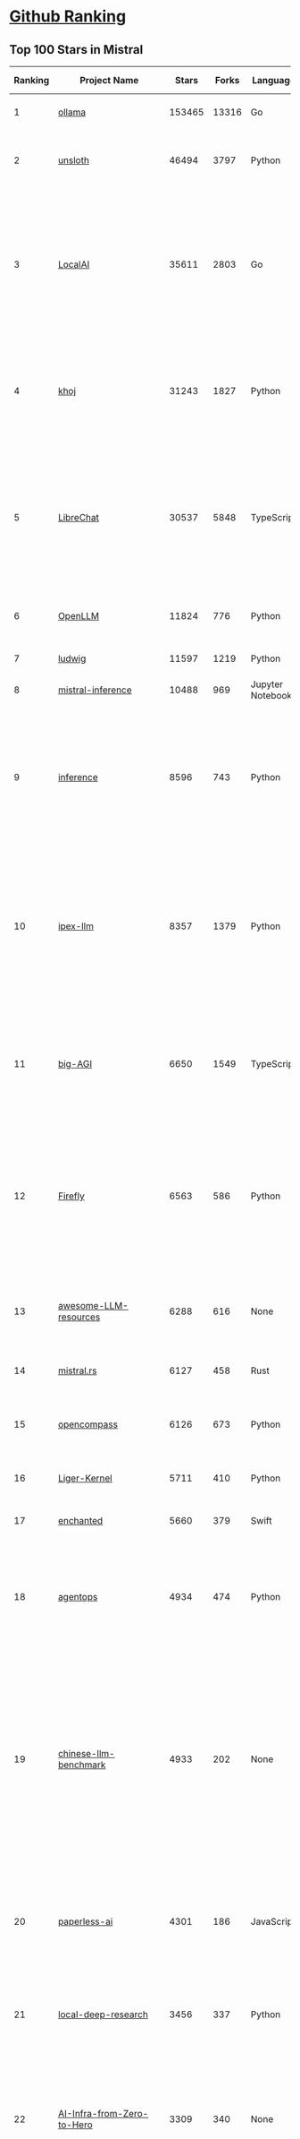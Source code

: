 [Github Ranking](../README.md)
==========

## Top 100 Stars in Mistral

| Ranking | Project Name | Stars | Forks | Language | Open Issues | Description | Last Commit |
| ------- | ------------ | ----- | ----- | -------- | ----------- | ----------- | ----------- |
| 1 | [ollama](https://github.com/ollama/ollama) | 153465 | 13316 | Go | 1805 | Get up and running with OpenAI gpt-oss, DeepSeek-R1, Gemma 3 and other models. | 2025-10-03T03:32:18Z |
| 2 | [unsloth](https://github.com/unslothai/unsloth) | 46494 | 3797 | Python | 764 | Fine-tuning & Reinforcement Learning for LLMs. 🦥 Train OpenAI gpt-oss, DeepSeek-R1, Qwen3, Gemma 3, TTS 2x faster with 70% less VRAM. | 2025-10-02T02:14:32Z |
| 3 | [LocalAI](https://github.com/mudler/LocalAI) | 35611 | 2803 | Go | 308 | :robot: The free, Open Source alternative to OpenAI, Claude and others. Self-hosted and local-first. Drop-in replacement for OpenAI,  running on consumer-grade hardware. No GPU required. Runs gguf, transformers, diffusers and many more. Features: Generate Text, Audio, Video, Images, Voice Cloning, Distributed, P2P and decentralized inference | 2025-10-02T21:09:00Z |
| 4 | [khoj](https://github.com/khoj-ai/khoj) | 31243 | 1827 | Python | 76 | Your AI second brain. Self-hostable. Get answers from the web or your docs. Build custom agents, schedule automations, do deep research. Turn any online or local LLM into your personal, autonomous AI (gpt, claude, gemini, llama, qwen, mistral). Get started - free. | 2025-09-16T09:17:58Z |
| 5 | [LibreChat](https://github.com/danny-avila/LibreChat) | 30537 | 5848 | TypeScript | 185 | Enhanced ChatGPT Clone: Features Agents, MCP, DeepSeek, Anthropic, AWS, OpenAI, Responses API, Azure, Groq, o1, GPT-5, Mistral, OpenRouter, Vertex AI, Gemini, Artifacts, AI model switching, message search, Code Interpreter, langchain, DALL-E-3, OpenAPI Actions, Functions, Secure Multi-User Auth, Presets, open-source for self-hosting. Active. | 2025-10-02T13:33:58Z |
| 6 | [OpenLLM](https://github.com/bentoml/OpenLLM) | 11824 | 776 | Python | 3 | Run any open-source LLMs, such as DeepSeek and Llama, as OpenAI compatible API endpoint in the cloud. | 2025-09-29T16:50:20Z |
| 7 | [ludwig](https://github.com/ludwig-ai/ludwig) | 11597 | 1219 | Python | 42 | Low-code framework for building custom LLMs, neural networks, and other AI models | 2025-09-22T21:08:53Z |
| 8 | [mistral-inference](https://github.com/mistralai/mistral-inference) | 10488 | 969 | Jupyter Notebook | 129 | Official inference library for Mistral models | 2025-03-20T15:03:08Z |
| 9 | [inference](https://github.com/xorbitsai/inference) | 8596 | 743 | Python | 125 | Replace OpenAI GPT with another LLM in your app by changing a single line of code. Xinference gives you the freedom to use any LLM you need. With Xinference, you're empowered to run inference with any open-source language models, speech recognition models, and multimodal models, whether in the cloud, on-premises, or even on your laptop. | 2025-10-01T00:56:25Z |
| 10 | [ipex-llm](https://github.com/intel/ipex-llm) | 8357 | 1379 | Python | 1209 | Accelerate local LLM inference and finetuning (LLaMA, Mistral, ChatGLM, Qwen, DeepSeek, Mixtral, Gemma, Phi, MiniCPM, Qwen-VL, MiniCPM-V, etc.) on Intel XPU (e.g., local PC with iGPU and NPU, discrete GPU such as Arc, Flex and Max); seamlessly integrate with llama.cpp, Ollama, HuggingFace, LangChain, LlamaIndex, vLLM, DeepSpeed, Axolotl, etc. | 2025-09-23T06:08:03Z |
| 11 | [big-AGI](https://github.com/enricoros/big-AGI) | 6650 | 1549 | TypeScript | 256 | AI suite powered by state-of-the-art models and providing advanced AI/AGI functions. It features AI personas, AGI functions, multi-model chats, text-to-image, voice, response streaming, code highlighting and execution, PDF import, presets for developers, much more. Deploy on-prem or in the cloud. | 2025-10-03T03:10:54Z |
| 12 | [Firefly](https://github.com/yangjianxin1/Firefly) | 6563 | 586 | Python | 204 | Firefly: 大模型训练工具，支持训练Qwen2.5、Qwen2、Yi1.5、Phi-3、Llama3、Gemma、MiniCPM、Yi、Deepseek、Orion、Xverse、Mixtral-8x7B、Zephyr、Mistral、Baichuan2、Llma2、Llama、Qwen、Baichuan、ChatGLM2、InternLM、Ziya2、Vicuna、Bloom等大模型 | 2024-10-24T02:27:42Z |
| 13 | [awesome-LLM-resources](https://github.com/WangRongsheng/awesome-LLM-resources) | 6288 | 616 | None | 0 | 🧑‍🚀 全世界最好的LLM资料总结（语音视频生成、Agent、辅助编程、数据处理、模型训练、模型推理、o1 模型、MCP、小语言模型、视觉语言模型） \| Summary of the world's best LLM resources.  | 2025-09-30T08:51:24Z |
| 14 | [mistral.rs](https://github.com/EricLBuehler/mistral.rs) | 6127 | 458 | Rust | 152 | Blazingly fast LLM inference. | 2025-10-01T16:19:25Z |
| 15 | [opencompass](https://github.com/open-compass/opencompass) | 6126 | 673 | Python | 342 | OpenCompass is an LLM evaluation platform, supporting a wide range of models (Llama3, Mistral, InternLM2,GPT-4,LLaMa2, Qwen,GLM, Claude, etc) over 100+ datasets. | 2025-09-29T08:13:01Z |
| 16 | [Liger-Kernel](https://github.com/linkedin/Liger-Kernel) | 5711 | 410 | Python | 70 | Efficient Triton Kernels for LLM Training | 2025-10-02T22:41:06Z |
| 17 | [enchanted](https://github.com/gluonfield/enchanted) | 5660 | 379 | Swift | 98 | Enchanted is iOS and macOS app for chatting with private self hosted language models such as Llama2, Mistral or Vicuna using Ollama. | 2025-03-19T20:19:21Z |
| 18 | [agentops](https://github.com/AgentOps-AI/agentops) | 4934 | 474 | Python | 69 | Python SDK for AI agent monitoring, LLM cost tracking, benchmarking, and more. Integrates with most LLMs and agent frameworks including CrewAI, Agno, OpenAI Agents SDK, Langchain, Autogen, AG2, and CamelAI | 2025-09-16T04:44:00Z |
| 19 | [chinese-llm-benchmark](https://github.com/jeinlee1991/chinese-llm-benchmark) | 4933 | 202 | None | 9 | ReLE中文大模型能力评测（持续更新）：目前已囊括291个大模型，覆盖chatgpt、gpt-5、o4-mini、谷歌gemini-2.5、Claude4、智谱GLM-Z1、文心一言、qwen-max、百川、讯飞星火、商汤senseChat、minimax等商用模型， 以及kimi-k2、ernie4.5、minimax-M1、DeepSeek-R1-0528、deepseek-v3.1、qwen3-2507、llama4、phi-4、GLM4.5、gemma3、mistral等开源大模型。不仅提供排行榜，也提供规模超200万的大模型缺陷库！方便广大社区研究分析、改进大模型。 | 2025-09-30T11:25:29Z |
| 20 | [paperless-ai](https://github.com/clusterzx/paperless-ai) | 4301 | 186 | JavaScript | 13 | An automated document analyzer for Paperless-ngx using OpenAI API, Ollama, Deepseek-r1, Azure and all OpenAI API compatible Services to automatically analyze and tag your documents. | 2025-09-26T20:17:54Z |
| 21 | [local-deep-research](https://github.com/LearningCircuit/local-deep-research) | 3456 | 337 | Python | 36 | Local Deep Research achieves ~95% on SimpleQA benchmark (tested with GPT-4.1-mini). Supports local and cloud LLMs (Ollama, Google, Anthropic, ...). Searches 10+ sources - arXiv, PubMed, web, and your private documents. Everything Local. | 2025-10-02T21:32:21Z |
| 22 | [AI-Infra-from-Zero-to-Hero](https://github.com/HuaizhengZhang/AI-Infra-from-Zero-to-Hero) | 3309 | 340 | None | 13 | 🚀 Awesome System for Machine Learning ⚡️ AI System Papers and Industry Practice. ⚡️ System for Machine Learning, LLM (Large Language Model), GenAI (Generative AI). 🍻 OSDI, NSDI, SIGCOMM, SoCC, MLSys, etc. 🗃️ Llama3, Mistral, etc. 🧑‍💻 Video Tutorials.  | 2025-07-25T02:24:35Z |
| 23 | [ruby_llm](https://github.com/crmne/ruby_llm) | 3030 | 277 | Ruby | 41 | One beautiful Ruby API for OpenAI, Anthropic, Gemini, Bedrock, OpenRouter, DeepSeek, Ollama, VertexAI, Perplexity, Mistral, GPUStack & OpenAI compatible APIs. Chat, Vision, Audio, PDF, Images, Embeddings, Tools, Streaming & Rails integration. | 2025-09-26T10:48:23Z |
| 24 | [mistral-finetune](https://github.com/mistralai/mistral-finetune) | 3029 | 293 | Python | 35 | None | 2024-09-13T09:53:13Z |
| 25 | [lsp-ai](https://github.com/SilasMarvin/lsp-ai) | 3002 | 104 | Rust | 36 | LSP-AI is an open-source language server that serves as a backend for AI-powered functionality, designed to assist and empower software engineers, not replace them. | 2025-01-07T22:17:38Z |
| 26 | [json_repair](https://github.com/mangiucugna/json_repair) | 2833 | 121 | Python | 1 | A python module to repair invalid JSON from LLMs | 2025-09-19T07:33:50Z |
| 27 | [secret-llama](https://github.com/abi/secret-llama) | 2669 | 174 | TypeScript | 19 | Fully private LLM chatbot that runs entirely with a browser with no server needed. Supports Mistral and LLama 3. | 2024-06-05T02:04:17Z |
| 28 | [xTuring](https://github.com/stochasticai/xTuring) | 2659 | 204 | Python | 10 | Build, personalize and control your own LLMs. From data pre-processing to fine-tuning, xTuring provides an easy way to personalize open-source LLMs. Join our discord community: https://discord.gg/TgHXuSJEk6 | 2025-09-30T14:03:42Z |
| 29 | [elia](https://github.com/darrenburns/elia) | 2307 | 144 | Python | 13 | A snappy, keyboard-centric terminal user interface for interacting with large language models. Chat with ChatGPT, Claude, Llama 3, Phi 3, Mistral, Gemma and more. | 2024-10-10T19:12:52Z |
| 30 | [maid](https://github.com/Mobile-Artificial-Intelligence/maid) | 2161 | 221 | Dart | 19 | Maid is a cross-platform Flutter app for interfacing with GGUF / llama.cpp models locally, and with Ollama and OpenAI models remotely.  | 2025-07-28T13:24:29Z |
| 31 | [floneum](https://github.com/floneum/floneum) | 2032 | 112 | Rust | 44 | Instant, controllable, local pre-trained AI models in Rust | 2025-10-01T02:48:17Z |
| 32 | [OnnxStream](https://github.com/vitoplantamura/OnnxStream) | 1989 | 89 | C++ | 64 | Lightweight inference library for ONNX files, written in C++. It can run Stable Diffusion XL 1.0 on a RPI Zero 2 (or in 298MB of RAM) but also Mistral 7B on desktops and servers. ARM, x86, WASM, RISC-V supported. Accelerated by XNNPACK. Python, C# and JS(WASM) bindings available. | 2025-09-28T20:43:52Z |
| 33 | [maxtext](https://github.com/AI-Hypercomputer/maxtext) | 1919 | 418 | Python | 64 | A simple, performant and scalable Jax LLM! | 2025-10-03T02:57:14Z |
| 34 | [papersgpt-for-zotero](https://github.com/papersgpt/papersgpt-for-zotero) | 1887 | 61 | JavaScript | 49 | A powerful Zotero AI and MCP plugin with ChatGPT, Gemini, Claude, Grok, DeepSeek, OpenRouter, Kimi, GLM, SiliconFlow, GPT-oss, Gemma 3, Qwen 3 | 2025-10-01T16:35:46Z |
| 35 | [Ollamac](https://github.com/kevinhermawan/Ollamac) | 1876 | 102 | Swift | 42 | Mac app for Ollama | 2025-03-12T22:28:22Z |
| 36 | [dialoqbase](https://github.com/n4ze3m/dialoqbase) | 1783 | 281 | TypeScript | 41 | Create chatbots with ease | 2024-10-15T14:24:20Z |
| 37 | [witsy](https://github.com/nbonamy/witsy) | 1583 | 138 | TypeScript | 30 | Witsy: desktop AI assistant / universal MCP client | 2025-10-03T02:47:43Z |
| 38 | [LLM-Prompt-Library](https://github.com/abilzerian/LLM-Prompt-Library) | 1491 | 154 | Jinja | 0 | A playground of highly experimental prompts, Jinja2 templates & scripts for machine intelligence models from OpenAI, Anthropic, DeepSeek, Meta, Mistral, Google, xAI & others. Alex Bilzerian (2022-2025). | 2025-07-12T00:11:54Z |
| 39 | [paperless-gpt](https://github.com/icereed/paperless-gpt) | 1439 | 76 | Go | 80 | Use LLMs and LLM Vision (OCR) to handle paperless-ngx - Document Digitalization powered by AI | 2025-10-03T01:55:42Z |
| 40 | [lemonade](https://github.com/lemonade-sdk/lemonade) | 1375 | 103 | Python | 64 | Lemonade helps users run local LLMs with the highest performance by configuring state-of-the-art inference engines for their NPUs and GPUs. Join our discord: https://discord.gg/5xXzkMu8Zk | 2025-10-01T22:05:53Z |
| 41 | [nextjs-ollama-llm-ui](https://github.com/jakobhoeg/nextjs-ollama-llm-ui) | 1327 | 324 | TypeScript | 16 | Fully-featured web interface for Ollama LLMs | 2025-06-05T13:13:19Z |
| 42 | [aws-genai-llm-chatbot](https://github.com/aws-samples/aws-genai-llm-chatbot) | 1317 | 422 | TypeScript | 11 | A modular and comprehensive solution to deploy a Multi-LLM and Multi-RAG powered chatbot (Amazon Bedrock, Anthropic, HuggingFace, OpenAI, Meta, AI21, Cohere, Mistral) using AWS CDK on AWS | 2025-09-30T22:00:16Z |
| 43 | [modelfusion](https://github.com/vercel/modelfusion) | 1302 | 90 | TypeScript | 33 | The TypeScript library for building AI applications. | 2024-07-19T15:17:19Z |
| 44 | [search2ai](https://github.com/fatwang2/search2ai) | 1282 | 191 | JavaScript | 18 | Help your LLMs online | 2025-02-19T16:26:01Z |
| 45 | [gp.nvim](https://github.com/Robitx/gp.nvim) | 1272 | 116 | Lua | 47 | Gp.nvim (GPT prompt) Neovim AI plugin: ChatGPT sessions & Instructable text/code operations & Speech to text [OpenAI, Ollama, Anthropic, ..] | 2025-08-11T09:04:31Z |
| 46 | [airunner](https://github.com/Capsize-Games/airunner) | 1241 | 98 | Python | 12 | Offline inference engine for art, real-time voice conversations, LLM powered chatbots and automated workflows | 2025-10-01T20:12:42Z |
| 47 | [ai-dev-gallery](https://github.com/microsoft/ai-dev-gallery) | 1225 | 161 | C# | 60 | An open-source project for Windows developers to learn how to add AI with local models and APIs to Windows apps. | 2025-09-29T08:32:18Z |
| 48 | [generative-ai-use-cases](https://github.com/aws-samples/generative-ai-use-cases) | 1175 | 322 | TypeScript | 79 | Application implementation with business use cases for safely utilizing generative AI in business operations | 2025-10-03T02:04:41Z |
| 49 | [RisuAI](https://github.com/kwaroran/RisuAI) | 1159 | 223 | TypeScript | 85 | Make your own story. User-friendly software for LLM roleplaying | 2025-09-19T02:03:55Z |
| 50 | [BaseAI](https://github.com/LangbaseInc/BaseAI) | 1157 | 101 | TypeScript | 4 | BaseAI — The Web AI Framework. The easiest way to build serverless autonomous AI agents with memory. Start building local-first, agentic pipes, tools, and memory. Deploy serverless with one command. | 2025-09-09T22:31:52Z |
| 51 | [poe-api-wrapper](https://github.com/snowby666/poe-api-wrapper) | 1113 | 152 | Python | 27 | 👾 A Python API wrapper for Poe.com. With this, you will have free access to GPT-4, Claude, Llama, Gemini, Mistral and more! 🚀 | 2025-08-31T05:29:09Z |
| 52 | [chatd](https://github.com/BruceMacD/chatd) | 1067 | 77 | JavaScript | 26 | Chat with your documents using local AI | 2024-07-06T01:21:36Z |
| 53 | [graphrag-local-ollama](https://github.com/TheAiSingularity/graphrag-local-ollama) | 1066 | 160 | Python | 50 | Local models support for Microsoft's graphrag using ollama (llama3, mistral, gemma2 phi3)- LLM & Embedding extraction | 2024-09-30T02:43:30Z |
| 54 | [Hexabot](https://github.com/Hexastack/Hexabot) | 864 | 159 | TypeScript | 140 | Hexabot is an open-source AI chatbot / agent builder. It allows you to create and manage multi-channel and multilingual chatbots / agents with ease.  | 2025-10-02T16:55:51Z |
| 55 | [web-llm-chat](https://github.com/mlc-ai/web-llm-chat) | 848 | 153 | TypeScript | 13 | Chat with AI large language models running natively in your browser. Enjoy private, server-free, seamless AI conversations. | 2025-09-03T16:52:44Z |
| 56 | [mistral-common](https://github.com/mistralai/mistral-common) | 797 | 109 | Python | 1 | Official inference library for pre-processing of Mistral models | 2025-09-23T15:27:26Z |
| 57 | [MixtralKit](https://github.com/open-compass/MixtralKit) | 770 | 77 | Python | 12 | A toolkit for inference and evaluation of 'mixtral-8x7b-32kseqlen' from Mistral AI | 2023-12-15T19:10:55Z |
| 58 | [BambooAI](https://github.com/pgalko/BambooAI) | 727 | 76 | Python | 14 | A Python library powered by Language Models (LLMs) for conversational data discovery and analysis. | 2025-08-10T03:17:50Z |
| 59 | [fine-tune-mistral](https://github.com/abacaj/fine-tune-mistral) | 717 | 64 | Python | 3 | Fine-tune mistral-7B on 3090s, a100s, h100s | 2023-10-11T17:25:59Z |
| 60 | [llmcord](https://github.com/jakobdylanc/llmcord) | 691 | 152 | Python | 3 | Make Discord your LLM frontend - Supports any OpenAI compatible API (Ollama, xAI, Gemini, OpenRouter and more) | 2025-09-28T14:07:49Z |
| 61 | [ai-commits-intellij-plugin](https://github.com/Blarc/ai-commits-intellij-plugin) | 683 | 50 | Kotlin | 21 | AI Commits for IntelliJ based IDEs/Android Studio. | 2025-10-03T01:05:54Z |
| 62 | [ComfyUI-IF_AI_tools](https://github.com/if-ai/ComfyUI-IF_AI_tools) | 680 | 52 | Python | 0 | ComfyUI-IF_AI_tools is a set of custom nodes for ComfyUI that allows you to generate prompts using a local Large Language Model (LLM) via Ollama. This tool enables you to enhance your image generation workflow by leveraging the power of language models. | 2025-09-15T09:05:20Z |
| 63 | [client-python](https://github.com/mistralai/client-python) | 652 | 145 | Python | 20 | Python client library for Mistral AI platform | 2025-10-02T15:52:35Z |
| 64 | [llm-finetuning](https://github.com/modal-labs/llm-finetuning) | 624 | 103 | Python | 1 | Guide for fine-tuning Llama/Mistral/CodeLlama models and more | 2025-05-07T01:11:58Z |
| 65 | [Owl](https://github.com/OwlAIProject/Owl) | 607 | 59 | Python | 6 | A personal wearable AI that runs locally | 2024-03-17T06:37:26Z |
| 66 | [rag-chatbot](https://github.com/datvodinh/rag-chatbot) | 588 | 98 | Python | 8 |  Chat with multiple PDFs locally | 2025-09-05T00:13:45Z |
| 67 | [DevoxxGenieIDEAPlugin](https://github.com/devoxx/DevoxxGenieIDEAPlugin) | 576 | 78 | Java | 62 | DevoxxGenie is a plugin for IntelliJ IDEA that uses local LLM's (Ollama, LMStudio, GPT4All, Jan and Llama.cpp) and Cloud based LLMs to help review, test, explain your project code. | 2025-10-01T07:29:35Z |
| 68 | [mistral](https://github.com/stanford-crfm/mistral) | 575 | 52 | Python | 18 | Mistral: A strong, northwesterly wind: Framework for transparent and accessible large-scale language model training, built with Hugging Face 🤗  Transformers. | 2023-11-10T02:55:18Z |
| 69 | [embedJs](https://github.com/llm-tools/embedJs) | 561 | 69 | TypeScript | 16 | A NodeJS RAG framework to easily work with LLMs and embeddings | 2025-06-16T12:56:17Z |
| 70 | [helix](https://github.com/helixml/helix) | 521 | 58 | Go | 79 | ♾️ Helix is a private GenAI stack for building AI agents with declarative pipelines, knowledge (RAG), API bindings, and first-class testing. | 2025-10-02T18:27:25Z |
| 71 | [ollama-voice-mac](https://github.com/apeatling/ollama-voice-mac) | 502 | 59 | Python | 9 | Mac compatible Ollama Voice | 2025-08-21T15:02:52Z |
| 72 | [yalm](https://github.com/andrewkchan/yalm) | 501 | 45 | C++ | 3 | Yet Another Language Model: LLM inference in C++/CUDA, no libraries except for I/O | 2025-09-13T09:22:40Z |
| 73 | [LESS](https://github.com/princeton-nlp/LESS) | 497 | 46 | Jupyter Notebook | 17 | [ICML 2024] LESS: Selecting Influential Data for Targeted Instruction Tuning | 2024-10-20T03:11:58Z |
| 74 | [obsidian-bmo-chatbot](https://github.com/longy2k/obsidian-bmo-chatbot) | 492 | 59 | TypeScript | 46 | Generate and brainstorm ideas while creating your notes using Large Language Models (LLMs) from Ollama, LM Studio, Anthropic, Google Gemini, Mistral AI, OpenAI, and more for Obsidian. | 2024-09-12T04:07:29Z |
| 75 | [aikit](https://github.com/kaito-project/aikit) | 478 | 49 | Go | 35 | 🏗️ Fine-tune, build, and deploy open-source LLMs easily! | 2025-09-29T02:23:33Z |
| 76 | [mlx-llm](https://github.com/riccardomusmeci/mlx-llm) | 455 | 28 | Python | 0 | Large Language Models (LLMs) applications and tools running on Apple Silicon in real-time with Apple MLX. | 2025-01-29T07:13:07Z |
| 77 | [WorkflowAI](https://github.com/WorkflowAI/WorkflowAI) | 443 | 47 | Python | 0 | WorkflowAI is an open-source platform where product and engineering teams  collaborate to build and iterate on AI features. | 2025-10-02T11:14:11Z |
| 78 | [bolna](https://github.com/voxos-ai/bolna) | 425 | 113 | Python | 28 | End-to-end platform for building voice first multimodal agents | 2024-10-28T05:40:38Z |
| 79 | [xllm](https://github.com/bobazooba/xllm) | 407 | 21 | Python | 6 | 🦖 X—LLM: Cutting Edge & Easy LLM Finetuning | 2024-01-17T16:43:39Z |
| 80 | [END-TO-END-GENERATIVE-AI-PROJECTS](https://github.com/GURPREETKAURJETHRA/END-TO-END-GENERATIVE-AI-PROJECTS) | 403 | 117 | None | 0 | End to End Generative AI Industry Projects on LLM Models with Deployment_Awesome LLM Projects | 2025-01-24T07:20:37Z |
| 81 | [GPTPortal](https://github.com/Zaki-1052/GPTPortal) | 392 | 71 | JavaScript | 2 | A feature-rich portal to chat with GPT-4, Claude, Gemini, Mistral, & OpenAI Assistant APIs via a lightweight Node.js web app; supports customizable multimodality for voice, images, & files. | 2025-09-13T16:24:56Z |
| 82 | [KVQuant](https://github.com/SqueezeAILab/KVQuant) | 386 | 37 | Python | 16 | [NeurIPS 2024] KVQuant: Towards 10 Million Context Length LLM Inference with KV Cache Quantization | 2024-08-13T11:19:28Z |
| 83 | [fltr](https://github.com/moritztng/fltr) | 385 | 8 | Rust | 1 | Like grep but for natural language questions. Based on Mistral 7B or Mixtral 8x7B. | 2024-03-13T11:39:01Z |
| 84 | [NeuralFlow](https://github.com/valine/NeuralFlow) | 371 | 16 | Python | 4 | Visualize the intermediate output of Mistral 7B | 2025-01-22T11:25:17Z |
| 85 | [edgen](https://github.com/edgenai/edgen) | 366 | 20 | Rust | 23 | ⚡  Edgen: Local, private GenAI server alternative to OpenAI. No GPU required. Run AI models locally: LLMs (Llama2, Mistral, Mixtral...), Speech-to-text (whisper) and many others. | 2024-05-23T14:21:38Z |
| 86 | [aicommit2](https://github.com/tak-bro/aicommit2) | 358 | 28 | TypeScript | 3 | A Reactive CLI that generates commit messages for Git and Jujutsu with Ollama, ChatGPT, Gemini, Claude, Mistral and other AI | 2025-10-02T06:54:54Z |
| 87 | [simple-openai](https://github.com/sashirestela/simple-openai) | 344 | 49 | Java | 12 | A Java library to use the OpenAI Api in the simplest possible way. | 2025-09-17T21:45:15Z |
| 88 | [voice-chat-ai](https://github.com/bigsk1/voice-chat-ai) | 332 | 72 | Python | 0 | 🎙️ Speak with AI - Run locally using Ollama, OpenAI, Anthropic or xAI - Speech uses XTTS, OpenAI, ElevenLabs or Kokoro | 2025-09-24T08:16:26Z |
| 89 | [LlmTornado](https://github.com/lofcz/LlmTornado) | 323 | 43 | C# | 8 | The .NET library to build AI systems with 100+ LLM APIs: Anthropic, Azure, Cohere, DeepInfra, DeepSeek, Google, Groq, Mistral, MoonshotAI, Ollama, OpenAI, OpenRouter, Perplexity, vLLM, Voyage, xAI, and many more! | 2025-10-02T23:00:42Z |
| 90 | [OllamaKit](https://github.com/kevinhermawan/OllamaKit) | 317 | 37 | Swift | 5 | Ollama client for Swift | 2025-03-09T22:20:34Z |
| 91 | [LLaMa2lang](https://github.com/AI-Commandos/LLaMa2lang) | 315 | 35 | Python | 0 | Convenience scripts to finetune (chat-)LLaMa3 and other models for any language | 2024-06-17T14:00:13Z |
| 92 | [ai-playground](https://github.com/rokbenko/ai-playground) | 304 | 77 | Python | 0 | Code from tutorials presented on the "Code AI with Rok" YouTube channel | 2025-09-09T11:28:56Z |
| 93 | [Kolosal](https://github.com/KolosalAI/Kolosal) | 302 | 24 | C++ | 13 | Kolosal AI is an OpenSource and Lightweight alternative to LM Studio to run LLMs 100% offline on your device. | 2025-05-22T06:29:28Z |
| 94 | [Heat](https://github.com/nathanborror/Heat) | 301 | 17 | Swift | 5 | An LLM agnostic desktop and mobile client. | 2025-09-13T03:56:57Z |
| 95 | [mistral](https://github.com/openstack/mistral) | 296 | 124 | Python | 0 | Workflow Service for OpenStack. Mirror of code maintained at opendev.org. | 2025-10-02T08:48:38Z |
| 96 | [nanodl](https://github.com/HenryNdubuaku/nanodl) | 293 | 11 | Python | 2 | A Jax-based library for building transformers, includes implementations of GPT, Gemma, LlaMa, Mixtral, Whisper, SWin, ViT and more. | 2024-08-28T21:24:22Z |
| 97 | [llm-mistral-invoice-cpu](https://github.com/katanaml/llm-mistral-invoice-cpu) | 269 | 64 | Python | 0 | Data extraction with LLM on CPU | 2024-03-26T05:44:59Z |
| 98 | [picollm](https://github.com/Picovoice/picollm) | 269 | 14 | Python | 0 | On-device LLM Inference Powered by X-Bit Quantization | 2025-08-06T20:41:23Z |
| 99 | [ProX](https://github.com/GAIR-NLP/ProX) | 263 | 18 | Python | 2 | [ICML 2025] Programming Every Example: Lifting Pre-training Data Quality Like Experts at Scale | 2025-07-08T05:24:48Z |
| 100 | [pdf-ocr-obsidian](https://github.com/diegomarzaa/pdf-ocr-obsidian) | 259 | 34 | Python | 1 | Convert your PDFs into Markdown files easily with Mistral OCR Software | 2025-06-05T15:28:06Z |

